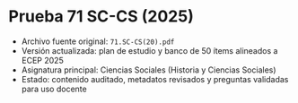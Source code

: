 # Prueba 71 SC-CS (2025)

- Archivo fuente original: `71.SC-CS(20).pdf`
- Versión actualizada: plan de estudio y banco de 50 ítems alineados a ECEP 2025
- Asignatura principal: Ciencias Sociales (Historia y Ciencias Sociales)
- Estado: contenido auditado, metadatos revisados y preguntas validadas para uso docente
